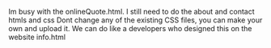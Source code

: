 Im busy with the onlineQuote.html. I still need to do the about and contact htmls and css
Dont change any of the existing CSS files, you can make your own and upload it. 
We can do like a developers who designed this on the website info.html
